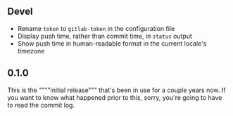 ## Devel

- Rename `token` to `gitlab-token` in the configuration file
- Display push time, rather than commit time, in `status` output
- Show push time in human-readable format in the current locale's timezone

## 0.1.0

This is the """"initial release""" that's been in use for a couple years now.
If you want to know what happened prior to this, sorry, you're going to have to read the commit log.
